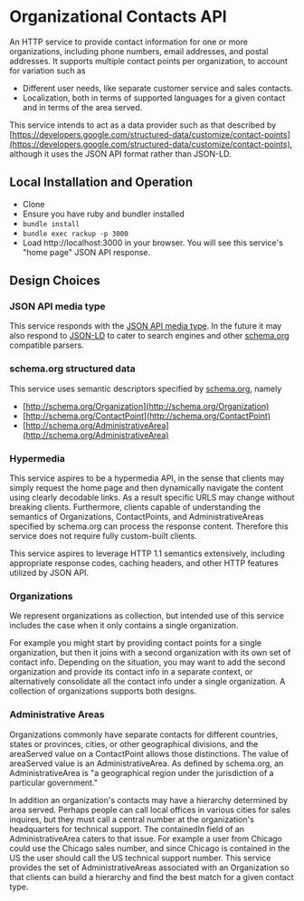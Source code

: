 Organizational Contacts API
===========================
An HTTP service to provide contact information for one or more organizations, including phone numbers, email addresses, and postal addresses. It supports multiple contact points per organization, to account for variation such as
- Different user needs, like separate customer service and sales contacts.
- Localization, both in terms of supported languages for a given contact and in terms of the area served.

This service intends to act as a data provider such as that described by [https://developers.google.com/structured-data/customize/contact-points](https://developers.google.com/structured-data/customize/contact-points), although it uses the JSON API format rather than JSON-LD.

## Local Installation and Operation
- Clone
- Ensure you have ruby and bundler installed
- `bundle install`
- `bundle exec rackup -p 3000`
- Load http://localhost:3000 in your browser. You will see this service's "home page" JSON API response.

## Design Choices

### JSON API media type
This service responds with the [JSON API media type](http://jsonapi.org/). In the future it may also respond to [JSON-LD](http://json-ld.org/) to cater to search engines and other [schema.org](http://schema.org) compatible parsers.

### schema.org structured data
This service uses semantic descriptors specified by [schema.org](http://schema.org), namely
- [http://schema.org/Organization](http://schema.org/Organization)
- [http://schema.org/ContactPoint](http://schema.org/ContactPoint)
- [http://schema.org/AdministrativeArea](http://schema.org/AdministrativeArea)

### Hypermedia
This service aspires to be a hypermedia API, in the sense that clients may simply request the home page and then dynamically navigate the content using clearly decodable links. As a result specific URLS may change without breaking clients. Furthermore, clients capable of understanding the semantics of Organizations, ContactPoints, and AdministrativeAreas specified by schema.org can process the response content. Therefore this service does not require fully custom-built clients.

This service aspires to leverage HTTP 1.1 semantics extensively, including appropriate response codes, caching headers, and other HTTP features utilized by JSON API.

### Organizations
We represent organizations as collection, but intended use of this service
includes the case when it only contains a single organization.

For example you might start by providing contact points for a single organization, but then it joins with a second organization with its own set of contact info. Depending on the situation, you may want to add the second organization and provide its contact info in a separate context, or alternatively consolidate all the contact info under a single organization. A collection of organizations supports both designs.

### Administrative Areas
Organizations commonly have separate contacts for different countries, states or provinces, cities, or other geographical divisions, and the areaServed value on a ContactPoint allows those distinctions. The value of areaServed value is an AdministrativeArea. As defined by schema.org, an AdministrativeArea is "a geographical region under the jurisdiction of a particular government."

In addition an organization's contacts may have a hierarchy determined by area served. Perhaps people can call local offices in various cities for sales inquires, but they must call a central number at the organization's headquarters for technical support. The containedIn field of an AdministrativeArea caters to that issue. For example a user from Chicago could use the Chicago sales number, and since Chicago is contained in the US the user should call the US technical support number. This service provides the set of AdministrativeAreas associated with an Organization so that clients can build a hierarchy and find the best match for a given contact type.



